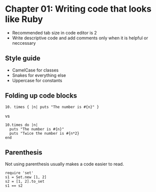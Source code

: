# Chapter 01: Writing code that looks like Ruby

- Recommended tab size in code editor is 2
- Write descriptive code and add comments only when it is helpful or neccessary

## Style guide

- CamelCase for classes
- Snakes for everything else
- Uppercase for constants

## Folding up code blocks

```
10. times { |n| puts "The number is #{n}" }
```

vs

```
10.times do |n|
  puts "The number is #{n}"
  puts "Twice the number is #{n*2}
end
```

## Parenthesis

Not using parenthesis usually makes a code easier to read.

```
require 'set'
s1 = Set.new [1, 2]
s2 = [1, 2].to_set
s1 == s2
```
